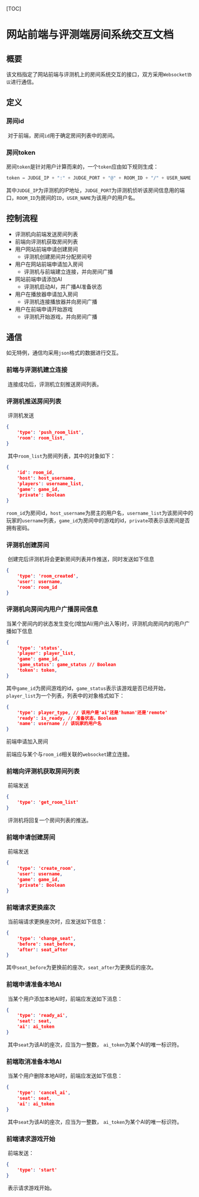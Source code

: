 [TOC]

# 网站前端与评测端房间系统交互文档



## 概要

​	该文档指定了网站前端与评测机上的房间系统交互的接口，双方采用`Websocket协议`进行通信。



## 定义

### 房间id

​	对于前端，房间`id`用于确定房间列表中的房间。



### 房间token

​	房间`token`是针对用户计算而来的，一个`token`应由如下规则生成：

```python
token = JUDGE_IP + ":" + JUDGE_PORT + "@" + ROOM_ID + "/" + USER_NAME
```

​	其中`JUDGE_IP`为评测机的IP地址，`JUDGE_PORT`为评测机侦听该房间信息用的端口，`ROOM_ID`为房间的`ID`，`USER_NAME`为该用户的用户名。



## 控制流程

* 评测机向前端发送房间列表
* 前端向评测机获取房间列表
* 用户网站前端申请创建房间
  * 评测机创建房间并分配房间号
* 用户在网站前端申请加入房间
  * 评测机与前端建立连接，并向房间广播
* 网站前端申请添加AI
  * 评测机启动AI，并广播AI准备状态
* 用户在播放器申请加入房间
  * 评测机连接播放器并向房间广播
* 用户在前端申请开始游戏
  * 评测机开始游戏，并向房间广播



## 通信

如无特例，通信均采用`json`格式的数据进行交互。



### 前端与评测机建立连接

​	连接成功后，评测机立刻推送房间列表。



### 评测机推送房间列表

​	评测机发送

```json
{
	'type': 'push_room_list',
    'room': room_list,
}
```

​	其中`room_list`为房间列表，其中的对象如下：

```json
{
    'id': room_id,
    'host': host_username,
    'players': username_list,
    'game': game_id,
    'private': Boolean
}
```

​	`room_id`为房间id，`host_username`为房主的用户名，`username_list`为该房间中的玩家的`username`列表，`game_id`为房间中的游戏的id，`private`项表示该房间是否拥有密码。	



### 评测机创建房间

​	创建完后评测机将会更新房间列表并作推送，同时发送如下信息

```json
{
    'type': 'room_created',
    'user': username,
    'room': room_id
}
```



### 评测机向房间内用户广播房间信息

​	当某个房间内的状态发生变化(增加AI/用户出入等)时，评测机向房间内的用户广播如下信息

```json
{
	'type': 'status',
   	'player': player_list,
    'game': game_id,
    'game_status': game_status // Boolean
    'token': token,
}
```

​	其中`game_id`为房间游戏的id，`game_status`表示该游戏是否已经开始，`player_list`为一个列表，列表中的对象格式如下：

```json
{
    'type': player_type, // 该用户是'ai'还是'human'还是'remote'
    'ready': is_ready, // 准备状态，Boolean
    'name': username // 该玩家的用户名
}
```

前端申请加入房间

​	前端应与某个与`room_id`相关联的`websocket`建立连接。



### 前端向评测机获取房间列表

​	前端发送

```json
{
	'type': 'get_room_list'
}
```

​	评测机将回复一个房间列表的推送。



### 前端申请创建房间

​	前端发送

```json
{
    'type': 'create_room',
    'user': username,
    'game': game_id,
    'private': Boolean
}
```



### 前端请求更换座次

​	当前端请求更换座次时，应发送如下信息：

```json
{
    'type': 'change_seat',
    'before': seat_before,
    'after': seat_after
}
```

​	其中`seat_before`为更换前的座次，`seat_after`为更换后的座次。



### 前端申请准备本地AI

​	当某个用户添加本地AI时，前端应发送如下消息：

```json
{
    'type': 'ready_ai',
    'seat': seat,
    'ai': ai_token
}
```

​	其中`seat`为该AI的座次，应当为一整数， `ai_token`为某个AI的唯一标识符。	



### 前端取消准备本地AI

​	当某个用户删除本地AI时，前端应发送如下信息：

```json
{
    'type': 'cancel_ai',
    'seat': seat,
    'ai': ai_token
}
```

​	其中`seat`为该AI的座次，应当为一整数， `ai_token`为某个AI的唯一标识符。	



### 前端请求游戏开始

​	前端发送：

```json
{
	'type': 'start'
}
```

​	表示请求游戏开始。
